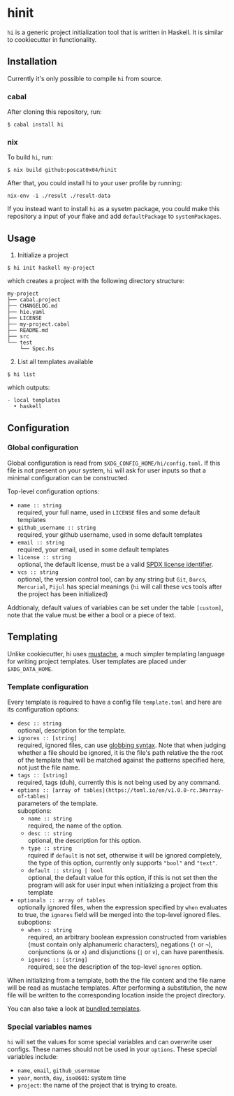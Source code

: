 # hinit 

`hi` is a generic project initialization tool that is written in Haskell. It is similar to cookiecutter in functionality.

## Installation

Currently it's only possible to compile `hi` from source.

### cabal

After cloning this repository, run:

```
$ cabal install hi
```

### nix

To build `hi`, run:

```
$ nix build github:poscat0x04/hinit
```

After that, you could install hi to your user profile by running:

```
nix-env -i ./result ./result-data
```

If you instead want to install `hi` as a sysetm package, you could make this repository a input of your flake and add `defaultPackage` to `systemPackages`.

## Usage

1. Initialize a project

```
$ hi init haskell my-project
```

which creates a project with the following directory structure:

```
my-project
├── cabal.project
├── CHANGELOG.md
├── hie.yaml
├── LICENSE
├── my-project.cabal
├── README.md
├── src
└── test
    └── Spec.hs
```

2. List all templates available

```
$ hi list
```

which outputs:

```
- local templates
  • haskell
```

## Configuration

### Global configuration

Global configuration is read from `$XDG_CONFIG_HOME/hi/config.toml`. If this file is not present on your system, `hi` will ask for user inputs so that a minimal configuration can be constructed.

Top-level configuration options:

- `name :: string`\
  required, your full name, used in `LICENSE` files and some default templates
- `github_username :: string`\
  required, your github username, used in some default templates
- `email :: string`\
  required, your email, used in some default templates
- `license :: string`\
  optional, the default license, must be a valid [SPDX license identifier](https://spdx.org/licenses/).
- `vcs :: string`\
  optional, the version control tool, can by any string but `Git`, `Darcs`, `Mercurial`, `Pijul` has special meanings (`hi` will call these vcs tools after the project has been initialized)

Addtionaly, default values of variables can be set under the table `[custom]`, note that the value must be either a bool or a piece of text.

## Templating

Unlike cookiecutter, hi uses [mustache](https://mustache.github.io/), a much simpler templating language for writing project templates. User templates are placed under `$XDG_DATA_HOME`.

### Template configuration

Every template is required to have a config file `template.toml` and here are its configuration options:

- `desc :: string`\
  optional, description for the template.
- `ignores :: [string]`\
  required, ignored files, can use [globbing syntax](https://hackage.haskell.org/package/Glob-0.10.1/docs/System-FilePath-Glob.html#v:compile). Note that when judging whether a file should be ignored, it is the file's path relative the the root of the template that will be matched against the patterns specified here, not just the file name.
- `tags :: [string]`\
  required, tags (duh), currently this is not being used by any command.
- `options :: [array of tables](https://toml.io/en/v1.0.0-rc.3#array-of-tables)`\
  parameters of the template.\
  suboptions:
    - `name :: string`\
      required, the name of the option.
    - `desc :: string`\
      optional, the description for this option.
    - `type :: string`\
      rquired if `default` is not set, otherwise it will be ignored completely, the type of this option, currently only supports `"bool"` and `"text"`.
    - `default :: string | bool`\
      optional, the default value for this option, if this is not set then the program will ask for user input when initializing a project from this template
- `optionals :: array of tables`\
  optionally ignored files, when the expression specified by `when` evaluates to true, the `ignores` field will be merged into the top-level ignored files.\
  suboptions:
    - `when :: string`\
      required, an arbitrary boolean expression constructed from variables (must contain only alphanumeric characters), negations (`!` or `¬`), conjunctions (`&` or `∧`) and disjunctions (`|` or `∨`), can have parenthesis.
    - `ignores :: [string]`\
      required, see the description of the top-level `ignores` option.

When initializing from a template, both the the file content and the file name will be read as mustache templates. After performing a substitution, the new file will be written to the corresponding location inside the project directory.

You can also take a look at [bundled templates](https://github.com/poscat0x04/hinit/tree/master/data/templates).

### Special variables names

`hi` will set the values for some special variables and can overwrite user configs. These names should not be used in your `options`. These special variables include:

- `name`, `email`, `github_usernmae`
- `year`, `month`, `day`, `iso8601`: system time
- `project`: the name of the project that is trying to create.
